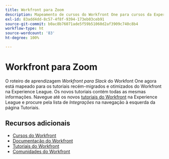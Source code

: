 ```yaml
---
title: Workfront para Zoom
description: Mapeamento de cursos do Workfront One para cursos da Experience League
exl-id: 83add4dd-8c57-4f8f-9394-173eb03ceb91
source-git-commit: b0ac8b76071ade5f59b51060d2af3909c740c8b4
workflow-type: ht
source-wordcount: '83'
ht-degree: 100%

---
```


# Workfront para Zoom

O roteiro de aprendizagem *Workfront para Slack* do Workfont One agora está mapeado para os tutoriais recém-migrados e otimizados do Workfront na Experience League. Os novos tutoriais contém todas as mesmas informações. Navegue até os novos [tutoriais do Workfront](https://experienceleague.adobe.com/docs/workfront-learn/tutorials-workfront/home.html?lang=pt-BR) na Experience League e procure pela lista de *Integrações* na navegação à esquerda da página Tutoriais.

## Recursos adicionais

* [Cursos do Workfront](https://experienceleague.adobe.com/?lang=pt-BR&amp;Solution=Workfront#courses)
* [Documentação do Workfront](https://experienceleague.adobe.com/docs/workfront.html?lang=pt-BR)
* [Tutoriais do Workfront](https://experienceleague.adobe.com/docs/workfront-learn/tutorials-workfront/home.html?lang=pt-BR)
* [Comunidades do Workfront](https://experienceleaguecommunities.adobe.com/t5/workfront/ct-p/workfront)
